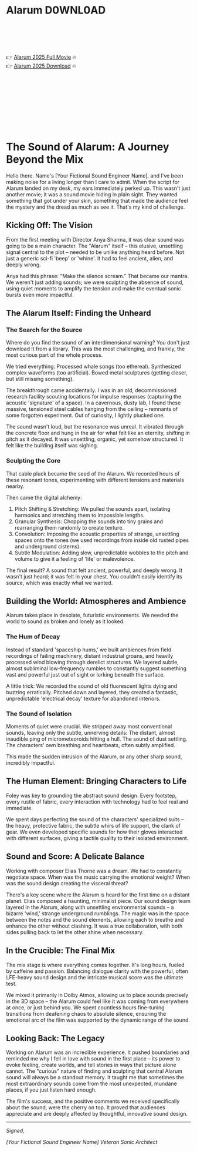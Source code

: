 # Alarum D0WNL0AD

<br><br><br><br>


👉 <a href="https://Brian-nimbcagase1983.github.io/safheyxacv/">Alarum 2025 Full Movie</a> 🔥
<br>
👉 <a href="https://Brian-nimbcagase1983.github.io/safheyxacv/">Alarum 2025 Download</a> 🔥


<br><br><br><br><br><br><br><br>



# The Sound of Alarum: A Journey Beyond the Mix

Hello there. Name's [Your Fictional Sound Engineer Name], and I've been making noise for a living longer than I care to admit. When the script for Alarum landed on my desk, my ears immediately perked up. This wasn't just another movie; it was a sound movie hiding in plain sight. They wanted something that got under your skin, something that made the audience feel the mystery and the dread as much as see it. That's my kind of challenge.

## Kicking Off: The Vision

From the first meeting with Director Anya Sharma, it was clear sound was going to be a main character. The "Alarum" itself – this elusive, unsettling signal central to the plot – needed to be unlike anything heard before. Not just a generic sci-fi 'beep' or 'whine'. It had to feel ancient, alien, and deeply wrong.

Anya had this phrase: "Make the silence scream." That became our mantra. We weren't just adding sounds; we were sculpting the absence of sound, using quiet moments to amplify the tension and make the eventual sonic bursts even more impactful.

## The Alarum Itself: Finding the Unheard

### The Search for the Source

Where do you find the sound of an interdimensional warning? You don't just download it from a library. This was the most challenging, and frankly, the most curious part of the whole process.

We tried everything:
   Processed whale songs (too ethereal).
   Synthesized complex waveforms (too artificial).
   Bowed metal sculptures (getting closer, but still missing something).

The breakthrough came accidentally. I was in an old, decommissioned research facility scouting locations for impulse responses (capturing the acoustic 'signature' of a space). In a cavernous, dusty lab, I found these massive, tensioned steel cables hanging from the ceiling – remnants of some forgotten experiment. Out of curiosity, I lightly plucked one.

The sound wasn't loud, but the resonance was unreal. It vibrated through the concrete floor and hung in the air for what felt like an eternity, shifting in pitch as it decayed. It was unsettling, organic, yet somehow structured. It felt like the building itself was sighing.

### Sculpting the Core

That cable pluck became the seed of the Alarum. We recorded hours of these resonant tones, experimenting with different tensions and materials nearby.

Then came the digital alchemy:
1.  Pitch Shifting & Stretching: We pulled the sounds apart, isolating harmonics and stretching them to impossible lengths.
2.  Granular Synthesis: Chopping the sounds into tiny grains and rearranging them randomly to create texture.
3.  Convolution: Imposing the acoustic properties of strange, unsettling spaces onto the tones (we used recordings from inside old rusted pipes and underground cisterns).
4.  Subtle Modulation: Adding slow, unpredictable wobbles to the pitch and volume to give it a feeling of 'life' or malevolence.

The final result? A sound that felt ancient, powerful, and deeply wrong. It wasn't just heard; it was felt in your chest. You couldn't easily identify its source, which was exactly what we wanted.

## Building the World: Atmospheres and Ambience

Alarum takes place in desolate, futuristic environments. We needed the world to sound as broken and lonely as it looked.

### The Hum of Decay

Instead of standard 'spaceship hums,' we built ambiences from field recordings of failing machinery, distant industrial groans, and heavily processed wind blowing through derelict structures. We layered subtle, almost subliminal low-frequency rumbles to constantly suggest something vast and powerful just out of sight or lurking beneath the surface.

A little trick: We recorded the sound of old fluorescent lights dying and buzzing erratically. Pitched down and layered, they created a fantastic, unpredictable 'electrical decay' texture for abandoned interiors.

### The Sound of Isolation

Moments of quiet were crucial. We stripped away most conventional sounds, leaving only the subtle, unnerving details:
   The distant, almost inaudible ping of micrometeoroids hitting a hull.
   The sound of dust settling.
   The characters' own breathing and heartbeats, often subtly amplified.

This made the sudden intrusion of the Alarum, or any other sharp sound, incredibly impactful.

## The Human Element: Bringing Characters to Life

Foley was key to grounding the abstract sound design. Every footstep, every rustle of fabric, every interaction with technology had to feel real and immediate.

We spent days perfecting the sound of the characters' specialized suits – the heavy, protective fabric, the subtle whirs of life support, the clank of gear. We even developed specific sounds for how their gloves interacted with different surfaces, giving a tactile quality to their isolated environment.

## Sound and Score: A Delicate Balance

Working with composer Elias Thorne was a dream. We had to constantly negotiate space. When was the music carrying the emotional weight? When was the sound design creating the visceral threat?

There's a key scene where the Alarum is heard for the first time on a distant planet. Elias composed a haunting, minimalist piece. Our sound design team layered in the Alarum, along with unsettling environmental sounds – a bizarre 'wind,' strange underground rumblings. The magic was in the space between the notes and the sound elements, allowing each to breathe and enhance the other without clashing. It was a true collaboration, with both sides pulling back to let the other shine when necessary.

## In the Crucible: The Final Mix

The mix stage is where everything comes together. It's long hours, fueled by caffeine and passion. Balancing dialogue clarity with the powerful, often LFE-heavy sound design and the intricate musical score was the ultimate test.

We mixed it primarily in Dolby Atmos, allowing us to place sounds precisely in the 3D space – the Alarum could feel like it was coming from everywhere at once, or just behind you. We spent countless hours fine-tuning transitions from deafening chaos to absolute silence, ensuring the emotional arc of the film was supported by the dynamic range of the sound.

## Looking Back: The Legacy

Working on Alarum was an incredible experience. It pushed boundaries and reminded me why I fell in love with sound in the first place – its power to evoke feeling, create worlds, and tell stories in ways that picture alone cannot. The "curious" nature of finding and sculpting that central Alarum sound will always be a standout memory. It taught me that sometimes the most extraordinary sounds come from the most unexpected, mundane places, if you just listen hard enough.

The film's success, and the positive comments we received specifically about the sound, were the cherry on top. It proved that audiences appreciate and are deeply affected by thoughtful, innovative sound design.

---

_Signed,_

_[Your Fictional Sound Engineer Name]_
_Veteran Sonic Architect_


